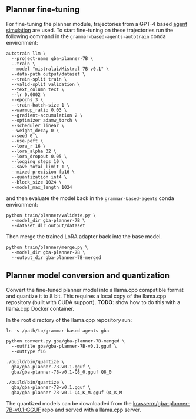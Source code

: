 ## Planner fine-tuning

For fine-tuning the planner module, trajectories from a GPT-4 based [agent simulation](../simulation/README.md) are
used. To start fine-tuning on these trajectories run the following command in the `grammar-based-agents-autotrain`
conda environment:

```shell
autotrain llm \
  --project-name gba-planner-7B \
  --train \
  --model "mistralai/Mistral-7B-v0.1" \
  --data-path output/dataset \
  --train-split train \
  --valid-split validation \
  --text_column text \
  --lr 0.0002 \
  --epochs 3 \
  --train-batch-size 1 \
  --warmup_ratio 0.03 \
  --gradient-accumulation 2 \
  --optimizer adamw_torch \
  --scheduler linear \
  --weight_decay 0 \
  --seed 0 \
  --use-peft \
  --lora_r 16 \
  --lora_alpha 32 \
  --lora_dropout 0.05 \
  --logging_steps 10 \
  --save_total_limit 1 \
  --mixed-precision fp16 \
  --quantization int4 \
  --block_size 1024 \
  --model_max_length 1024
```

and then evaluate the model back in the `grammar-based-agents` conda environment:

```shell
python train/planner/validate.py \
  --model_dir gba-planner-7B \
  --dataset_dir output/dataset
```

Then merge the trained LoRA adapter back into the base model.

```shell
python train/planner/merge.py \
  --model_dir gba-planner-7B \
  --output_dir gba-planner-7B-merged
```

## Planner model conversion and quantization

Convert the fine-tuned planner model into a llama.cpp compatible format and quantize it to 8 bit. This requires a local
copy of the llama.cpp repository (built with CUDA support). **TODO**: show how to do this with a llama.cpp Docker container.

In the root directory of the llama.cpp repository run:

```shell
ln -s /path/to/grammar-based-agents gba

python convert.py gba/gba-planner-7B-merged \
  --outfile gba/gba-planner-7B-v0.1.gguf \
  --outtype f16

./build/bin/quantize \
  gba/gba-planner-7B-v0.1.gguf \
  gba/gba-planner-7B-v0.1-Q8_0.gguf Q8_0

./build/bin/quantize \
  gba/gba-planner-7B-v0.1.gguf \
  gba/gba-planner-7B-v0.1-Q4_K_M.gguf Q4_K_M
```

The quantized models can be downloaded from the [krasserm/gba-planner-7B-v0.1-GGUF](https://huggingface.co/krasserm/gba-planner-7B-v0.1-GGUF)
repo and served with a llama.cpp server.
